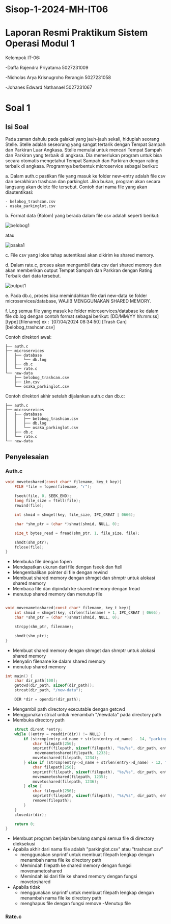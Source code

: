 # Sisop-1-2024-MH-IT06
# Laporan Resmi Praktikum Sistem Operasi Modul 1

Kelompok IT-06:

-Daffa Rajendra Priyatama 5027231009

-Nicholas Arya Krisnugroho Rerangin 5027231058

-Johanes Edward Nathanael 5027231067

# Soal 1

## Isi Soal
Pada zaman dahulu pada galaksi yang jauh-jauh sekali, hiduplah seorang Stelle. Stelle adalah seseorang yang sangat tertarik dengan Tempat Sampah dan Parkiran Luar Angkasa. Stelle memulai untuk mencari Tempat Sampah dan Parkiran yang terbaik di angkasa. Dia memerlukan program untuk bisa secara otomatis mengetahui Tempat Sampah dan Parkiran dengan rating terbaik di angkasa. Programnya berbentuk microservice sebagai berikut:

a. Dalam auth.c pastikan file yang masuk ke folder new-entry adalah file csv dan berakhiran         trashcan dan parkinglot. Jika bukan, program akan secara langsung akan delete file tersebut.     Contoh dari nama file yang akan diautentikasi:

    - belobog_trashcan.csv
    - osaka_parkinglot.csv
    
b. Format data (Kolom)  yang berada dalam file csv adalah seperti berikut:

![belobog1](https://github.com/DaffaEA/Sisop-3-2024-MH-IT06/assets/132379720/d1e867a7-3636-400f-b17c-784a10d7d315)

atau

![osaka1](https://github.com/DaffaEA/Sisop-3-2024-MH-IT06/assets/132379720/18ed1f5e-0ed8-4556-82d7-263e3d1a9d37)

c. File csv yang lolos tahap autentikasi akan dikirim ke shared memory. 

d. Dalam rate.c, proses akan mengambil data csv dari shared memory dan akan memberikan output       Tempat Sampah dan Parkiran dengan Rating Terbaik dari data tersebut.

![output1](https://github.com/DaffaEA/Sisop-3-2024-MH-IT06/assets/132379720/efc83c2a-6d10-4d18-811b-28c30a5c9c03)

e. Pada db.c, proses bisa memindahkan file dari new-data ke folder microservices/database, WAJIB MENGGUNAKAN SHARED MEMORY.

f. Log semua file yang masuk ke folder microservices/database ke dalam file db.log dengan contoh format sebagai berikut:
[DD/MM/YY hh:mm:ss] [type] [filename]
ex : `[07/04/2024 08:34:50] [Trash Can] [belobog_trashcan.csv]

Contoh direktori awal:
```
├── auth.c
├── microservices
│   ├── database
│   │   └── db.log
│   ├── db.c
│   └── rate.c
└── new-data
    ├── belobog_trashcan.csv
    ├── ikn.csv
    └── osaka_parkinglot.csv
```
Contoh direktori akhir setelah dijalankan auth.c dan db.c:
```
├── auth.c
├── microservices
│   ├── database
│   │   ├── belobog_trashcan.csv
│   │   ├── db.log
│   │   └── osaka_parkinglot.csv
│   ├── db.c
│   └── rate.c
└── new-data
```

## Penyelesaian
### Auth.c

```c
void movetoshared(const char* filename, key_t key){
    FILE *file = fopen(filename, "r");
    
    fseek(file, 0, SEEK_END);
    long file_size = ftell(file);
    rewind(file);

    int shmid = shmget(key, file_size, IPC_CREAT | 0666);

    char *shm_ptr = (char *)shmat(shmid, NULL, 0);

    size_t bytes_read = fread(shm_ptr, 1, file_size, file);

    shmdt(shm_ptr);
    fclose(file);
}
```
- Membuka file dengan fopen
- Mendapatkan ukuran dari file dengan fseek dan ftell
- Mengembalikan pointer di file dengan rewind
- Membuat shared memory dengan shmget dan shmptr untuk alokasi shared memory
- Membaca file dan dipindah ke shared memory dengan fread
- menutup shared memory dan menutup file

```c

void movenametoshared(const char* filename, key_t key){
    int shmid = shmget(key, strlen(filename) + 1, IPC_CREAT | 0666);
    char *shm_ptr = (char *)shmat(shmid, NULL, 0);

    strcpy(shm_ptr, filename);

    shmdt(shm_ptr);
}
```
- Membuat shared memory dengan shmget dan shmptr untuk alokasi shared memory
- Menyalin filename ke dalam shared memory
- menutup shared memory

```c
int main() {
    char dir_path[100];
    getcwd(dir_path, sizeof(dir_path));
    strcat(dir_path, "/new-data");

    DIR *dir = opendir(dir_path);
```
- Mengambil path directory executable dengan getcwd
- Menggunakan strcat untuk menambah "/newdata" pada directory path
- Membuka directory path

```c
    struct dirent *entry;
    while ((entry = readdir(dir)) != NULL) {
        if (strcmp(entry->d_name + strlen(entry->d_name) - 14, "parkinglot.csv") == 0) {
            char filepath[256];
            snprintf(filepath, sizeof(filepath), "%s/%s", dir_path, entry->d_name);
             movenametoshared(filepath, 1233);
            movetoshared(filepath, 1234);
        } else if (strcmp(entry->d_name + strlen(entry->d_name) - 12, "trashcan.csv") == 0) {
            char filepath[256];
            snprintf(filepath, sizeof(filepath), "%s/%s", dir_path, entry->d_name);
            movenametoshared(filepath, 1235);
            movetoshared(filepath, 1236);
        } else {
            char filepath[256];
            snprintf(filepath, sizeof(filepath), "%s/%s", dir_path, entry->d_name);
            remove(filepath);
        }
    }
    closedir(dir);

    return 0;
}
```
- Membuat program berjalan berulang sampai semua file di directory dieksekusi
- Apabila akhir dari nama file adalah "parkinglot.csv" atau "trashcan.csv"
  - menggunakan snprintf untuk membuat filepath lengkap dengan menambah nama file ke directory path
  - Memindah filepath ke shared memory dengan fungsi movenametoshared
  - Memindah isi dari file ke shared memory dengan fungsi movetoshared
- Apabila tidak
  -  menggunakan snprintf untuk membuat filepath lengkap dengan menambah nama file ke directory path
  -  menghapus file dengan fungsi remove
-Menutup file

 ### Rate.c
 
